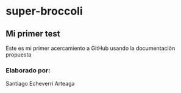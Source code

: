 # super-broccoli
## Mi primer test
Este es mi primer acercamiento a GitHub usando la documentación propuesta

### Elaborado por: 
Santiago Echeverri Arteaga
